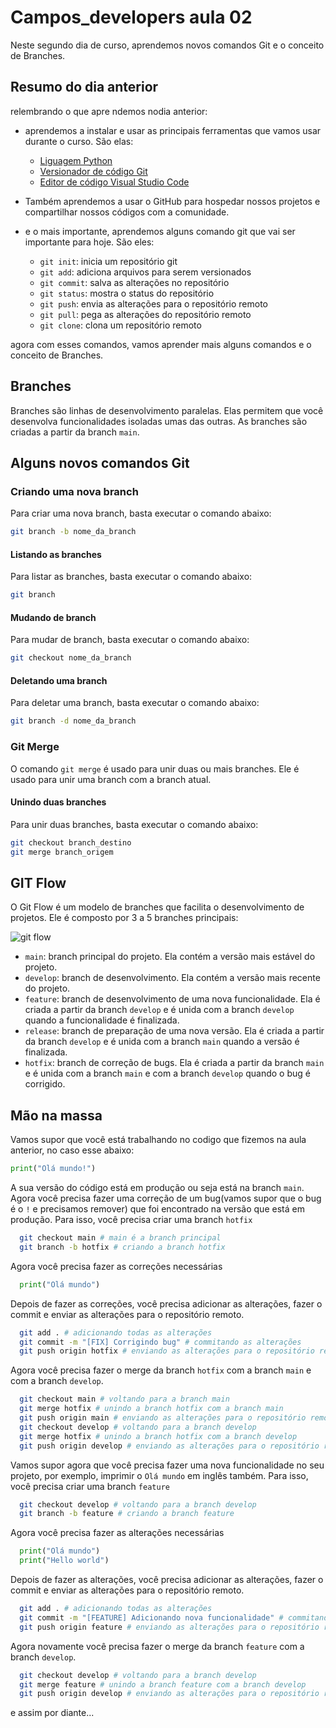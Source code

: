 # Campos_developers aula 02

Neste segundo dia de curso, aprendemos novos comandos Git e o conceito de Branches.

## Resumo do dia anterior

relembrando o que apre ndemos nodia anterior:

- aprendemos a instalar e usar as principais ferramentas que vamos usar durante o curso. São elas:
  - [Liguagem Python](https://www.python.org/)
  - [Versionador de código Git](https://git-scm.com/)
  - [Editor de código Visual Studio Code](https://code.visualstudio.com/)
- Também aprendemos a usar o GitHub para hospedar nossos projetos e compartilhar nossos códigos com a comunidade.

- e o mais importante, aprendemos alguns comando git que vai ser importante para hoje. São eles:
  - `git init`: inicia um repositório git
  - `git add`: adiciona arquivos para serem versionados
  - `git commit`: salva as alterações no repositório
  - `git status`: mostra o status do repositório
  - `git push`: envia as alterações para o repositório remoto
  - `git pull`: pega as alterações do repositório remoto
  - `git clone`: clona um repositório remoto

agora com esses comandos, vamos aprender mais alguns comandos e o conceito de Branches.

## Branches

Branches são linhas de desenvolvimento paralelas. Elas permitem que você desenvolva funcionalidades isoladas umas das outras. As branches são criadas a partir da branch `main`.

## Alguns novos comandos Git

### Criando uma nova branch

Para criar uma nova branch, basta executar o comando abaixo:

```bash
git branch -b nome_da_branch
```

#### Listando as branches

Para listar as branches, basta executar o comando abaixo:

```bash
git branch
```

#### Mudando de branch

Para mudar de branch, basta executar o comando abaixo:

```bash
git checkout nome_da_branch
```

#### Deletando uma branch

Para deletar uma branch, basta executar o comando abaixo:

```bash
git branch -d nome_da_branch
```

### Git Merge

O comando `git merge` é usado para unir duas ou mais branches. Ele é usado para unir uma branch com a branch atual.

#### Unindo duas branches

Para unir duas branches, basta executar o comando abaixo:

```bash
git checkout branch_destino
git merge branch_origem
```

## GIT Flow

O Git Flow é um modelo de branches que facilita o desenvolvimento de projetos. Ele é composto por 3 a 5 branches principais:

![git flow](https://www.alura.com.br/artigos/assets/git-flow-o-que-e-como-quando-utilizar/imagem3.png)

- `main`: branch principal do projeto. Ela contém a versão mais estável do projeto.
- `develop`: branch de desenvolvimento. Ela contém a versão mais recente do projeto.
- `feature`: branch de desenvolvimento de uma nova funcionalidade. Ela é criada a partir da branch `develop` e é unida com a branch `develop` quando a funcionalidade é finalizada.
- `release`: branch de preparação de uma nova versão. Ela é criada a partir da branch `develop` e é unida com a branch `main` quando a versão é finalizada.
- `hotfix`: branch de correção de bugs. Ela é criada a partir da branch `main` e é unida com a branch `main` e com a branch `develop` quando o bug é corrigido.

## Mão na massa

Vamos supor que você está trabalhando no codigo que fizemos na aula anterior, no caso esse abaixo:

```python
print("Olá mundo!")
```

A sua versão do código está em produção ou seja está na branch `main`. Agora você precisa fazer uma correção de um bug(vamos supor que o bug é o `!` e precisamos remover) que foi encontrado na versão que está em produção. Para isso, você precisa criar uma branch `hotfix`

```bash
  git checkout main # main é a branch principal
  git branch -b hotfix # criando a branch hotfix
```

Agora você precisa fazer as correções necessárias

```python
  print("Olá mundo")
```

Depois de fazer as correções, você precisa adicionar as alterações, fazer o commit e enviar as alterações para o repositório remoto.

```bash
  git add . # adicionando todas as alterações
  git commit -m "[FIX] Corrigindo bug" # commitando as alterações
  git push origin hotfix # enviando as alterações para o repositório remoto
```

Agora você precisa fazer o merge da branch `hotfix` com a branch `main` e com a branch `develop`.

```bash
  git checkout main # voltando para a branch main
  git merge hotfix # unindo a branch hotfix com a branch main
  git push origin main # enviando as alterações para o repositório remoto
  git checkout develop # voltando para a branch develop
  git merge hotfix # unindo a branch hotfix com a branch develop
  git push origin develop # enviando as alterações para o repositório remoto
```

Vamos supor agora que você precisa fazer uma nova funcionalidade no seu projeto, por exemplo, imprimir o `Olá mundo` em inglês também. Para isso, você precisa criar uma branch `feature`

```bash
  git checkout develop # voltando para a branch develop
  git branch -b feature # criando a branch feature
```

Agora você precisa fazer as alterações necessárias

```python
  print("Olá mundo")
  print("Hello world")
```

Depois de fazer as alterações, você precisa adicionar as alterações, fazer o commit e enviar as alterações para o repositório remoto.

```bash
  git add . # adicionando todas as alterações
  git commit -m "[FEATURE] Adicionando nova funcionalidade" # commitando as alterações
  git push origin feature # enviando as alterações para o repositório remoto
```

Agora novamente você precisa fazer o merge da branch `feature` com a branch `develop`.

```bash
  git checkout develop # voltando para a branch develop
  git merge feature # unindo a branch feature com a branch develop
  git push origin develop # enviando as alterações para o repositório remoto
```

e assim por diante...
